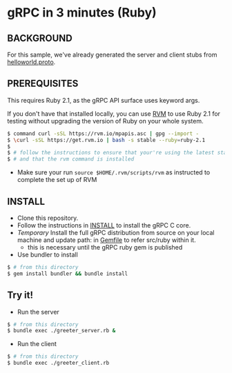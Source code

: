 gRPC in 3 minutes (Ruby)
========================

BACKGROUND
-------------
For this sample, we've already generated the server and client stubs from [helloworld.proto](https://github.com/grpc/grpc-common/blob/master/protos/helloworld.proto). 

PREREQUISITES
-------------

This requires Ruby 2.1, as the gRPC API surface uses keyword args.

If you don't have that installed locally, you can use [RVM](https://www.rvm.io/) to use Ruby 2.1 for testing without upgrading the version of Ruby on your whole system.
```sh
$ command curl -sSL https://rvm.io/mpapis.asc | gpg --import -
$ \curl -sSL https://get.rvm.io | bash -s stable --ruby=ruby-2.1
$
$ # follow the instructions to ensure that your're using the latest stable version of Ruby
$ # and that the rvm command is installed
```
- Make sure your run `source $HOME/.rvm/scripts/rvm` as instructed to complete the set up of RVM

INSTALL
-------

- Clone this repository.
- Follow the instructions in [INSTALL](https://github.com/grpc/grpc/blob/master/INSTALL) to install the gRPC C core.
- *Temporary* Install the full gRPC distribution from source on your local machine and update path: in [Gemfile](https://github.com/grpc/grpc-common/blob/master/ruby/Gemfile) to refer src/ruby within it.
  - this is necessary until the gRPC ruby gem is published
- Use bundler to install
```sh
$ # from this directory
$ gem install bundler && bundle install
```

Try it! 
-------

- Run the server
```sh
$ # from this directory
$ bundle exec ./greeter_server.rb &
```

- Run the client
```sh
$ # from this directory
$ bundle exec ./greeter_client.rb
```
